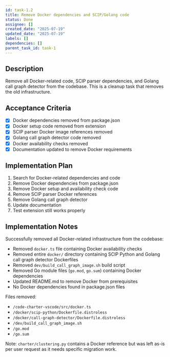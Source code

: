 ```yaml
---
id: task-1.2
title: Remove Docker dependencies and SCIP/Golang code
status: Done
assignee: []
created_date: "2025-07-19"
updated_date: "2025-07-19"
labels: []
dependencies: []
parent_task_id: task-1
---
```


## Description

Remove all Docker-related code, SCIP parser dependencies, and Golang call graph detector from the codebase. This is a cleanup task that removes the old infrastructure.

## Acceptance Criteria

- [x] Docker dependencies removed from package.json
- [x] Docker setup code removed from extension
- [x] SCIP parser Docker image references removed
- [x] Golang call graph detector code removed
- [x] Docker availability checks removed
- [x] Documentation updated to remove Docker requirements

## Implementation Plan

1. Search for Docker-related dependencies and code
2. Remove Docker dependencies from package.json
3. Remove Docker setup and availability check code
4. Remove SCIP parser Docker references
5. Remove Golang call graph detector
6. Update documentation
7. Test extension still works properly

## Implementation Notes

Successfully removed all Docker-related infrastructure from the codebase:

- Removed `docker.ts` file containing Docker availability checks
- Removed entire `docker/` directory containing SCIP Python and Golang call graph detector Dockerfiles
- Removed `dev/build_call_graph_image.sh` build script
- Removed Go module files (`go.mod`, `go.sum`) containing Docker dependencies
- Updated README.md to remove Docker from prerequisites
- No Docker dependencies found in package.json files

Files removed:

- `/code-charter-vscode/src/docker.ts`
- `/docker/scip-python/Dockerfile.distroless`
- `/docker/call-graph-detector/Dockerfile.distroless`
- `/dev/build_call_graph_image.sh`
- `/go.mod`
- `/go.sum`

Note: `charter/clustering.py` contains a Docker reference but was left as-is per user request as it needs specific migration work.
